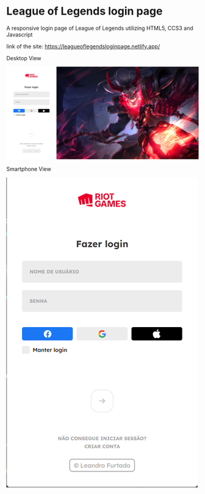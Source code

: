 # League of Legends login page
A responsive login page of League of Legends utilizing HTML5, CCS3 and Javascript

link of the site: https://leagueoflegendsloginpage.netlify.app/

Desktop View
								
![alt text](https://github.com/lefurtado/leagueOfLegendsLoginPage/blob/master/img/imagem.png)

Smartphone View

![alt text](https://github.com/lefurtado/leagueOfLegendsLoginPage/blob/master/img/image.png)
